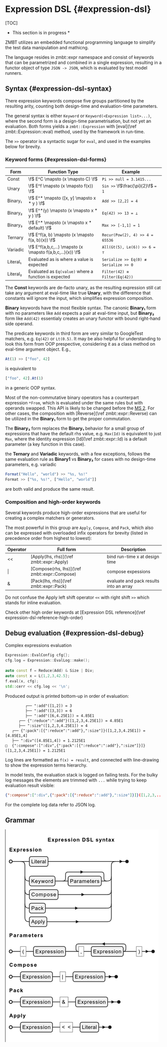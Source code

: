 <!-- (c) Copyright 2025 Zenseact AB -->
<!-- SPDX-License-Identifier: Apache-2.0 -->

# Expression DSL {#expression-dsl}

[TOC]

* This section is in progress *

ZMBT utilizes an embedded functional programming language to simplify the test data manipulation and mathicng.

The language resides in zmbt::expr namespace and consist of keywords that can be parametrized and combined in
a single expression, resulting in a functor object of type `JSON -> JSON`, which is evaluated by test model runners.


## Syntax {#expression-dsl-syntax}

There expression keywords compose five groups partitioned by the resulting arity,
counting both design-time and evaluation-time parameters.

The general syntax is either `Keyword` or `Keyword(<Expression list>...)`, where the second form
is a design-time parametrisation, but not yet an evaluation.
Both forms yields a `zmbt::Expression` with [eval](\ref zmbt::Expression::eval) method, used by the framework in run-time.

The `>>` operator is a syntactic sugar for `eval`, and used in the examples below for brevity.

### Keyword forms {#expression-dsl-forms}

|Form    | Function Type                                             |Example                               |
|--------|-----------------------------------------------------------|--------------------------------------|
|Const   |\f$ E^C            \mapsto (x \mapsto C)                \f$|`Pi >> null = 3.1415...              `|
|Unary   |\f$ E^f            \mapsto (x \mapsto f(x))             \f$|`Sin >>` \f$\frac{\pi}{2}\f$ `= 1    `|
|Binary₁ |\f$ E^*            \mapsto ([x, y] \mapsto x * y )      \f$|`Add >> [2,2] = 4                    `|
|Binary₂ |\f$ E^*(y)         \mapsto (x \mapsto x * y      )      \f$|`Eq(42) >> 13 = ⊥                    `|
|Binary₃ |\f$ E^*            \mapsto (x \mapsto x * default)      \f$|`Max >> [-1,1] = 1                   `|
|Ternary |\f$ E^f(a, b)      \mapsto (x \mapsto f(a, b)(x))       \f$|`Recur(Pow(2), 4) >> 4 = 65536       `|
|Variadic|\f$ E^f(a,b,c,...) \mapsto (x \mapsto f(a,b,c,...)(x))  \f$|`All(Gt(5), Le(6)) >> 6 = ⊤          `|
|Literal₁|Evaluated as is where a value is expected                  |`Serialize >> Eq(0) ≢ Serialize >> 0 `|
|Literal₂|Evaluated as `Eq(value)` where a function is expected      |`Filter(42) ≡ Filter(Eq(42))         `|

The **Const** keywords are de-facto unary, as the resulting expression still cat take any argument at eval-time like
true **Unary**, with the difference that constants will ignore the input, which simplifies expression composition.

**Binary** keywords have the most flexible syntax. The canonic **Binary₁** form with no parameters like `Add` expects
a pair at eval-time input, but **Binary₂** form like `Add(42)` essentialy creates an unary functor with bound right-hand side operand.

The predicate keywords in third form are very similar to GoogleTest matchers, e.g. `Eq(42)` or `Lt(0.5)`.
It may be also helpful for understanding to look this form from OOP prespective, considering it as
a class method on eval-time argument object. E.g.,
```js
At(1) >> ["foo", 42]
```
is equivalent to
```js
["foo", 42].At(1)
```
in a generic OOP syntax.


Most of the non-commutative binary operators has a counterpart expression `*From`,
which is evaluated under the same rules but with operands swapped. This API is likely to be changed
before the [MS 2](https://github.com/zenseact/zmbt-framework/milestone/2).
For other cases, the composition with [Reverse](\ref zmbt::expr::Reverse) can be utilized in the **Binary₁** form to get the proper commutation.


The **Binary₃** form replaces the **Binary₁** behavior for a small group of expressions that have the
default rhs value, e.g. `Max(Id)` is equivalent to just `Max`, where the identity expression [Id](\ref zmbt::expr::Id)
is a default parameter (a key function in this case).


the **Ternary** and **Variadic** keywords, with a few exceptions,
follows the same evaluation rule as **Binary1** vs **Binary₂** for cases with no design-time parameters, e.g. variadic
```js
Format("Hello", "world") >> "%s, %s!"
Format >> ["%s, %s!", ["Hello", "world"]]
```
are both valid and produce the same result.

### Composition and high-order keywords

Several keywords produce high-order expressions that are useful for creating a complex matchers or generators.

The most powerful in this group are `Apply`, `Compose`, and `Pack`, which also can be expressed with
overloaded infix operators for brevity (listed in precedence order from highest to lowest):

|Operator|Full form                                    | Description|
|----    |----                                         |----------- |
|<<      |[Apply(lhs, rhs)](\ref zmbt::expr::Apply)    | bind run-time x at design time |
|\|      |[Compose(rhs, lhs)](\ref zmbt::expr::Compose)| compose expessions |
|&       |[Pack(lhs, rhs)](\ref zmbt::expr::Pack)      | evaluate and pack results into an array |

Do not confuse the Apply left shift operator `<<` with right shift `>>` which stands for inline evaluation.

Check other high order keywords at [Expression DSL reference](\ref expression-dsl-reference-high-order)

## Debug evaluation {#expression-dsl-debug}

Complex expressions evaluation

```cpp
Expression::EvalConfig cfg{};
cfg.log = Expression::EvalLog::make();

auto const f = Reduce(Add) & Size | Div;
auto const x = L{1,2,3,42.5};
f.eval(x, cfg);
std::cerr << cfg.log << '\n';
```

Produced output is printed bottom-up in order of evaluation:
```
         ┌── ":add"([1,2]) = 3
         ├── ":add"([3,3]) = 6
         ├── ":add"([6,4.25E1]) = 4.85E1
      ┌── {":reduce":":add"}([1,2,3,4.25E1]) = 4.85E1
      ├── ":size"([1,2,3,4.25E1]) = 4
   ┌── {":pack":[{":reduce":":add"},":size"]}([1,2,3,4.25E1]) = [4.85E1,4]
   ├── ":div"([4.85E1,4]) = 1.2125E1
□  {":compose":[":div",{":pack":[{":reduce":":add"},":size"]}]}([1,2,3,4.25E1]) = 1.2125E1
```
Log lines are formatted as `f(x) = result`, and connected with line-drawing to show the expression terms hierarchy.

In model tests, the evaluation stack is logged on failing tests.
For the bulky log messages the elements are trimmed with `...` while trying to keep evaluation result visible:
``` json
{":compose":[":div",{":pack":[{":reduce":":add"},":size"]}]}([1,2,3,...) = 5
```
For the complete log data refer to JSON log.

## Grammar

![image](expression_dsl_syntax.png)


<!-- plantuml
@startebnf expression_dsl_syntax
title Expression DSL syntax

!define LB "("
!define RB ")"
!define CM ","

!define REST(x) {CM, x}-
!define ONEORMORE(x) x, REST(x)

Expression = Literal | (Keyword, [Parameters]) | Compose | Pack | Apply;
Parameters = (LB, Expression, RB)
    | (LB, Expression, CM, Expression, RB)
    | (LB, ONEORMORE(Expression), RB);


Compose = Expression, '|', Expression;
Pack = Expression, '&', Expression;
Apply = Expression, '<<', Literal;

@endebnf
-->
